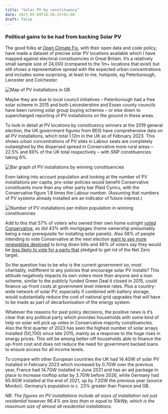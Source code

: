 ```yaml
---
title: "Solar PV by constituency"
date: 2023-05-09T16:58:25+01:00
draft: false
---
```


### Political gains to be had from backing Solar PV

The good folks at [Open Climate Fix](https://www.openclimatefix.org), with their open data and code policy, have made a dataset of precise solar PV locations available which I have mapped against electoral constituencies in Great Britain. It’s a relatively small sample size of 24,000 (compared to the 1m+ locations that exist) but still shows a representative spread with the expected urban concentrations and includes some surprising, at least to me, hotspots, eg Peterborough, Leicester and Colchester.

![Map of PV installations in GB](/img/pv_map_small.png)

Maybe they are due to local council initiatives – Peterborough had a free solar scheme in 2015 and both Leicestershire and Essex county councils have been running solar group buying schemes – or else down to supercharged reporting of PV installations on the ground in these areas.

To look in detail at PV locations by constituency winners at the 2019 general election, the UK government figures from BEIS have comprehensive data on all PV installations, which total 1.12m in the UK as of February 2023. This shows urban concentrations of PV sites in Labour seats are completely outweighed by the dispersed spread in Conservative more rural areas – 22.5% and 69% of the UK total respectively – with SNP constituencies taking 6%. 

![Bar graph of PV installations by winning constituencies](/img/percent_pv_party.png)

Even taking into account population and looking at the number of PV installations per capita, pro-solar policies would benefit Conservative constituents more than any other party bar Plaid Cymru, with the Conservative figure 1.8 times the Labour number. (Assuming that numbers of PV systems already installed are an indicator of future interest.)

![Number of PV installations per million population in winning constituencies](/img/pv_per_capita_700.png)

Add to this that 57% of voters who owned their own home outright [voted Conservative](https://commonslibrary.parliament.uk/ge2019-how-did-demographics-affect-the-result/), as did 43% with mortgages (home ownership presumably being a near prerequisite for installing solar panels). Also 58% of people intending to vote Conservative at the next election [want to see more renewables deployed](https://www.wearepossible.org/latest-news/conservative-voters-want-more-renewable-energy) to bring down bills and 46% of voters say they would be [less likely to vote for a party that](https://www.ukonward.com/reports/taking-the-temperature/) pledged to get rid of the Net Zero target.

So the question has to be why is the current government so, most charitably, indifferent to any policies that encourage solar PV installs? This attitude negatively impacts its own voters more than anyone and a loan scheme, similar to the publicly funded Green Deal it closed in 2015, could finance up-front costs at government level interest rates. Plus a country-wide network of solar PV, especially if combined with battery storage, would substantially reduce the cost of national grid upgrades that will have to be made as part of decarbonisation of the energy system.

Whatever the reasons for past policy decisions, the positive news is it’s clear that any political party which provides households with some kind of help on solar will pick up votes in Conservative majority constituencies. Also the first quarter of 2023 has seen the highest number of solar arrays installed (50,700) since late 2015, mainly as a response to the huge rises in energy prices. This will be among better-off households able to finance the up-front cost and does not reduce the need for government backed loans to ensure access for all income levels.

To compare with other European countries the UK had 14.4GW of solar PV installed in February 2023 which increased by 0.7GW over the previous year, France had 14.7GW installed in June 2021 and has an aid package in place to increase rooftop solar by 3.7GW before 2026, while Germany had 65.9GW installed at the end of 2021, up by 7.2GW the previous year (source Mordor). Germany’s population is c. 23% greater than France and GB.

*NB: The figures on PV installations include all sizes of installation not just residential however 96.4% are less than or equal to 10kWp, which is the maximum size of almost all residential installations.* 

